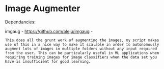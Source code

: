 # Image Augmenter

Dependancies:

imgaug - https://github.com/aleju/imgaug - 

	This does all the grunt work of augmenting the images, my script makes use of this in a nice way to make it scalable in order to autonomously augment lots of images in multiple folders without any input required from the user. This can be particularly useful in ML applications when requiring training images for image classifiers when the data set you have is insufficient for good learning.

